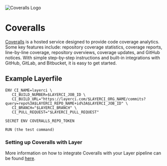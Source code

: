 ![Coveralls Logo](/docs/resources/coveralls_logo.png)

# Coveralls

[Coveralls](https://coveralls.io/) is a hosted service designed to provide code coverage analytics. Some key features include: repository coverage statistics, coverage reports, line-by-line coverage, repository overviews, coverage updates, and GitHub notices. With simple step-by-step instructions and built-in integrations with GitHub, GitLab, and Bitbucket, it is easy to get started. 

## Example Layerfile

```
ENV CI_NAME=layerci \
   CI_BUILD_NUMBER=$LAYERCI_JOB_ID \
   CI_BUILD_URL="https://layerci.com/$LAYERCI_ORG_NAME/commits?query=repo%3A$LAYERCI_REPO_NAME+id%3A$LAYERCI_JOB_ID" \
   CI_BRANCH="$LAYERCI_BRANCH" \
   CI_PULL_REQUEST="$LAYERCI_PULL_REQUEST"

SECRET ENV COVERALLS_REPO_TOKEN

RUN (the test command)
```

### Setting up Coveralls with Layer

More information on how to integrate Coveralls with your Layer pipeline can be found [here](https://docs.coveralls.io/supported-ci-services).
